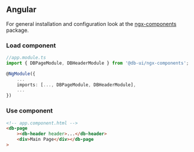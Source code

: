 ## Angular

For general installation and configuration look at the [ngx-components](https://www.npmjs.com/package/@db-ui/ngx-components) package.

### Load component

```ts app.module.ts
//app.module.ts
import { DBPageModule, DBHeaderModule } from '@db-ui/ngx-components';

@NgModule({
	...
	imports: [..., DBPageModule, DBHeaderModule],
	...
})

```

### Use component

```html app.component.html
<!-- app.component.html -->
<db-page
	><db-header header>...</db-header>
	<div>Main Page</div></db-page
>
```
